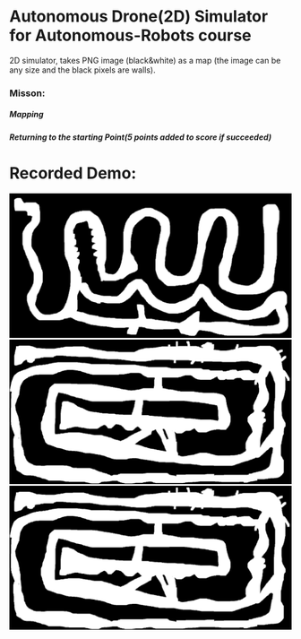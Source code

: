 # Autonomous Drone(2D) Simulator for Autonomous-Robots course
2D simulator, takes PNG image (black&white) as a map (the image can be any size and the black pixels are walls).
### Misson:
##### Mapping
##### Returning to the starting Point(5 points added to score if succeeded)

# Recorded Demo:
[!["Map p12 Demo](/p12.png)](https://vimeo.com/334750344 "Click To Watch!")
[!["Map p13 Demo ](/p13.png)](https://vimeo.com/334752133 "Click To Watch!")
[!["Map p14 Demo ](/p13.png)](https://vimeo.com/334752464 "Click To Watch!")


